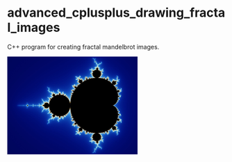 # advanced_cplusplus_drawing_fractal_images

C++ program for creating fractal mandelbrot images.

<img src="./src/mandel.jpg" alt="drawing" width="300"/>